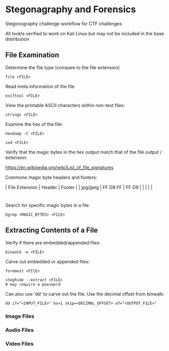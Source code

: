 # Stegonagraphy and Forensics 

Stegonography challenge workflow for CTF challenges

All tookls verified to work on Kali Linux but may not be included in the base distribution

## File Examination

Determine the file type (compare to the file extension) 
```
file <FILE>
```
Read meta information of the file
```
exiftool <FILE>
```
View the printable ASCII characters within non-text files:
```
strings <FILE>
```
Examine the hex of the file:
```
hexdump -C <FILE>

xxd <FILE>
```
Verify that the magic bytes in the hex output match that of the file output / extension:

https://en.wikipedia.org/wiki/List_of_file_signatures

Commone magic byte headers and footers:

| File Extension  | Header | Footer |
| jpg/jpeg  | FF D8 FF  | FF D9 |
|  |  |  |

#

Search for specific magic bytes in a file
```
bgrep <MAGIC_BYTES> <FILE> 
```
## Extracting Contents of a File

Verify if there are embedded/appended files:
```
binwalk -e <FILE>
```
Carve out embedded or appended files:
```
foremost <FIlE>

steghide --extract <FILE>
# may require a password
```
Can also use 'dd' to carve out the file.  Use the decimal offset from binwalk:
```
dd if="<INPUT_FILE>" bs=1 skip=<DECIMAL_OFFSET> of="<OUTPUT_FILE>"
```

### Image Files 


### Audio Files 


### Video Files 






